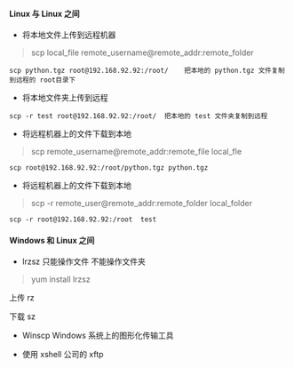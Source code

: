#### Linux 与 Linux 之间

- 将本地文件上传到远程机器

> scp local_file remote_username@remote_addr:remote_folder

```shell
scp python.tgz root@192.168.92.92:/root/    把本地的 python.tgz 文件复制到远程的 root目录下
```

- 将本地文件夹上传到远程

```shell
scp -r test root@192.168.92.92:/root/  把本地的 test 文件夹复制到远程
```

- 将远程机器上的文件下载到本地

> scp remote_username@remote_addr:remote_file local_fle

```shell
scp root@192.168.92.92:/root/python.tgz python.tgz
```

- 将远程机器上的文件下载到本地

> scp -r remote_user@remote_addr:remote_folder local_folder

```shell
scp -r root@192.168.92.92:/root  test
```

#### Windows 和 Linux 之间

- lrzsz     只能操作文件  不能操作文件夹

> yum install lrzsz 

上传 rz

下载 sz

- Winscp  Windows 系统上的图形化传输工具

- 使用 xshell 公司的 xftp